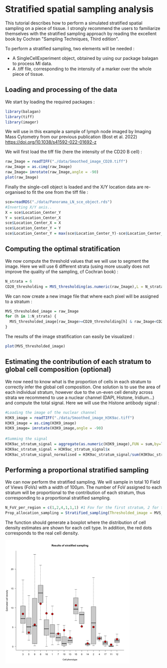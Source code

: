 # Stratified spatial sampling analysis

This tutorial describes how to perform a simulated stratified spatial sampling on a piece of tissue. I strongly recommend the users to familiarize themselves with the stratified sampling approach by reading the excellent book by Cochran "Sampling Techniques, Third edition". 

To perform a stratified sampling, two elements will be needed :
- A SingleCellExperiment object, obtained by using our package balagan to process MI data.
- A .tiff file, corresponding to the intensity of a marker over the whole piece of tissue.  


## Loading and processing of the data

We start by loading the required packages :

```r
library(balagan)
library(tiff)
library(imager)

```

We will use in this example a sample of lymph node imaged by Imaging Mass Cytometry from our previous publication (Bost et al. 2022) https://doi.org/10.1038/s41592-022-01692-z

We will first load the tiff file (here the intensity of the CD20 B cell) :

```r
raw_Image = readTIFF("./data/Smoothed_image_CD20.tiff")
raw_Image = as.cimg(raw_Image)
raw_Image= imrotate(raw_Image,angle = -90)
plot(raw_Image)
```

Finally the single-cell object is loaded and the X/Y location data are re-organised to fit the one from the tiff file :

```r
sce=readRDS("./data/Panorama_LN_sce_object.rds")
#Inverting X/Y axis..
X = sce$Location_Center_Y
Y = sce$Location_Center_X
sce$Location_Center_X = X
sce$Location_Center_Y = Y
sce$Location_Center_Y = max(sce$Location_Center_Y)-sce$Location_Center_Y
```

## Computing the optimal stratification

We now compute the threshold values that we will use to segment the image. Here we will use 6 different strata (using more usually does not improve the quality of the sampling, cf Cochran book) :

```r
N_strata = 6 
CD20_thresholding = MVS_thresholding(as.numeric(raw_Image),L = N_strata)
```

We can now create a new image file that where each pixel will be assigned to a stratum :

```r
MVS_thresholded_image = raw_Image
for (h in 1:N_strata) {
  MVS_thresholded_image[raw_Image>=CD20_thresholding[h] & raw_Image<CD20_thresholding[h+1]]=h
}
```

The results of the image stratification can easily be visualized :

```r
plot(MVS_thresholded_image)
```


## Estimating the contribution of each stratum to global cell composition (optional)

We now need to know what is the proportion of cells in each stratum to correctly infer the global cell composition. One solution is to use the area of each individual stratum, however due to the un-even cell density across strata we recommend to use a nuclear channel (DAPI, Histone, Iridium...) and compute the total signal. Here we will use the Histone antibody signal : 

```r
#Loading the image of the nuclear channel
H3K9_image = readTIFF("./data/Smoothed_image_H3K9ac.tiff")
H3K9_image = as.cimg(H3K9_image)
H3K9_image= imrotate(H3K9_image,angle = -90)

#Summing the signal 
H3K9ac_stratum_signal = aggregate(as.numeric(H3K9_image),FUN = sum,by=list(as.numeric(MVS_thresholded_image)))
H3K9ac_stratum_signal = H3K9ac_stratum_signal$x
H3K9ac_stratum_signal_normalised = H3K9ac_stratum_signal/sum(H3K9ac_stratum_signal)
```


## Performing a proportional stratified sampling 

We can now perform the stratified sampling. We will sample in total 10 Field of Views (FoVs) with a width of 100µm. The number of FoV assigned to each stratum will be proportional to the contribution of each stratum, thus corresponding to a proportional stratified sampling.

```r
N_FoV_per_region = c(1,2,4,1,1,1) #1 Fov for the first stratum, 2 for the second, 4 for the third etc...
Prop_allocation_sampling = Stratified_sampling(Thresholded_image = MVS_thresholded_image,sce = sce,N_FoV_per_region =N_FoV_per_region ,FoV_size = 100,N_sampling = 10 ,Weight_strata =H3K9ac_stratum_signal_normalised)
```

The function should generate a boxplot where the distribution of cell density estimates are shown for each cell type. In addition, the red dots corresponds to the real cell density.

<img src="Screenshot/Stratified_sampling_estimation.png" alt="Stratified_sampling_estimation" width='400'> 


